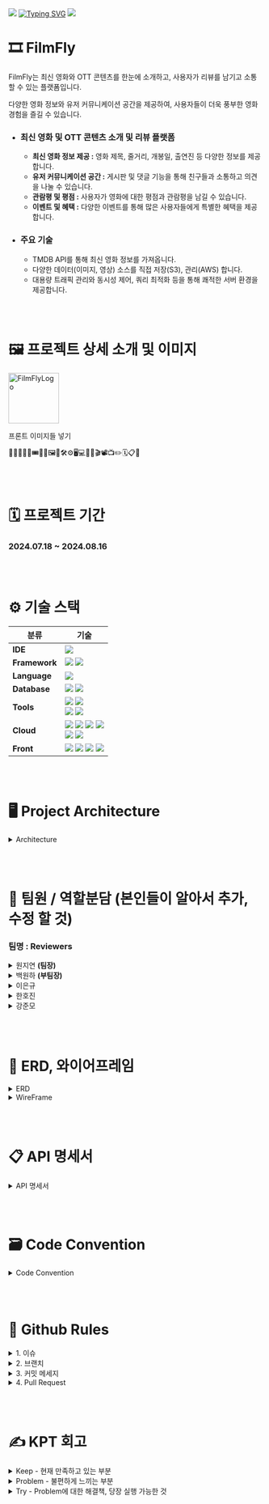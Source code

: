<img src="https://capsule-render.vercel.app/api?type=waving&color=BDBDC8&height=100&section=header" />
<a href="https://git.io/typing-svg"><img src="https://readme-typing-svg.demolab.com?font=Fira+Code&weight=500&size=60&pause=1000&color=081D26&center=true&vCenter=true&width=435&lines=🎞️FILM-FLY" alt="Typing SVG" /></a>
<img src="https://capsule-render.vercel.app/api?type=waving&color=BDBDC8&height=100&section=footer" />

# 🎞️ FilmFly
 FilmFly는 최신 영화와 OTT 콘텐츠를 한눈에 소개하고, 사용자가 리뷰를 남기고 소통할 수 있는 플랫폼입니다.

 다양한 영화 정보와 유저 커뮤니케이션 공간을 제공하여, 사용자들이 더욱 풍부한 영화 경험을 즐길 수 있습니다.
- ### 최신 영화 및 OTT 콘텐츠 소개 및 리뷰 플랫폼
    - **최신 영화 정보 제공 :** 영화 제목, 줄거리, 개봉일, 출연진 등 다양한 정보를 제공합니다.
    - **유저 커뮤니케이션 공간 :** 게시판 및 댓글 기능을 통해 친구들과 소통하고 의견을 나눌 수 있습니다.
    - **관람평 및 평점 :** 사용자가 영화에 대한 평점과 관람평을 남길 수 있습니다.
    - **이벤트 및 혜택 :** 다양한 이벤트를 통해 많은 사용자들에게 특별한 혜택을 제공합니다.
- ### 주요 기술
    - TMDB API를 통해 최신 영화 정보를 가져옵니다.
    - 다양한 데이터(이미지, 영상) 소스를 직접 저장(S3), 관리(AWS) 합니다.
    - 대용량 트래픽 관리와 동시성 제어, 쿼리 최적화 등을 통해 쾌적한 서버 환경을 제공합니다.

<br/><br/>
# 🖼️ 프로젝트 상세 소개 및 이미지
<img src="https://github.com/user-attachments/assets/9f8ae500-ba16-4136-a4a2-ca8654ed6192" alt="FilmFlyLogo" style="width: 100px;">

프론트 이미지들 넣기

🙏🙏🤝🎉✨🎟️🎫🎁🖼️🎨🛠️⚙️🖥️💻🪪🎥🎬📽️📺✏️🗓️📋📌

<br/><br/>
# 🗓️ 프로젝트 기간
### 2024.07.18 ~ 2024.08.16

<br/><br/>
# ⚙️ 기술 스택

| **분류**   | **기술**                                                                                           |
|------------|--------------------------------------------------------------------------------------------------|
| **IDE**    | <img src="https://img.shields.io/badge/IntelliJ_IDEA-000000?style=for-the-badge&logo=intellijidea&logoColor=white"> |
| **Framework** | <img src="https://img.shields.io/badge/springboot(3.3.1)-6DB33F?style=for-the-badge&logo=springboot&logoColor=white"> <img src="https://img.shields.io/badge/Spring Security-6DB33F?style=for-the-badge&logo=Spring Security&logoColor=white">|
| **Language** | <img src="https://img.shields.io/badge/java(JDK17)-007396?style=for-the-badge&logo=OpenJDK&logoColor=white"> |
| **Database** | <img src="https://img.shields.io/badge/MySQL-4479A1?style=for-the-badge&logo=MySQL&logoColor=white"> <img src="https://img.shields.io/badge/Redis-DC382D?style=for-the-badge&logo=Redis&logoColor=white"> |
| **Tools**   | <img src="https://img.shields.io/badge/Git-F05032?style=for-the-badge&logo=git&logoColor=white"> <img src="https://img.shields.io/badge/GitHub-100000?style=for-the-badge&logo=github&logoColor=white"> <br/><img src="https://img.shields.io/badge/nginx-%23009639.svg?style=for-the-badge&logo=nginx&logoColor=white"> <img src="https://img.shields.io/badge/docker-%230db7ed.svg?style=for-the-badge&logo=docker&logoColor=white"> |
| **Cloud**   | <img src="https://img.shields.io/badge/Amazon%20EC2-FF9900?style=for-the-badge&logo=Amazon%20EC2&logoColor=white"> <img src="https://img.shields.io/badge/Amazon%20S3-569A31?style=for-the-badge&logo=Amazon%20S3&logoColor=white"> <img src="https://img.shields.io/badge/Amazon%20RDS-527FFF.svg?style=for-the-badge&logo=Amazon-RDS&logoColor=white"> <img src="https://img.shields.io/badge/Amazon%20CloudFront-FF4F8B.svg?style=for-the-badge&logo=Amazon-CloudWatch&logoColor=white">  <br/> <img src="https://img.shields.io/badge/GitHub_Actions-2088FF?style=for-the-badge&logo=github-actions&logoColor=white"> <img src="https://img.shields.io/badge/ElastiCache-005571?style=for-the-badge&logo=Elasticsearch&logoColor=white">|
| **Front**   | <img src="https://img.shields.io/badge/HTML5-E34F26?style=for-the-badge&logo=HTML5&logoColor=white"> <img src="https://img.shields.io/badge/CSS3-1572B6?style=for-the-badge&logo=CSS3&logoColor=white"> <img src="https://img.shields.io/badge/JavaScript-F7DF1E?style=for-the-badge&logo=JavaScript&logoColor=white"> <img src="https://img.shields.io/badge/jQuery-0769AD.svg?style=for-the-badge&logo=jQuery&logoColor=white">|

<br/><br/>
# 🖥️ Project Architecture
<details>
    <summary>Architecture</summary>
    <img src="https://github.com/user-attachments/assets/54b077a1-2779-4e9a-87c9-572f919cb384" alt="FilmFly-아키텍처" style="max-width: 100%;">
</details>

<br/><br/>
# 🪪 팀원 / 역할분담   (본인들이 알아서 추가, 수정 할 것)
### 팀명 : Reviewers
<details>
    <summary>원지연 <b>(팀장)</b></summary>
    <ul>
        <li>리뷰, 좋아요, 싫어요</li>
        <li>프론트 전반적인 틀 작업</li>
        <li>CloudFront, S3 연결</li>
        <li>더미 데이터 제작 - credit, genre, movieCredit, movieGenrelds 등등.. </li>
        <li>ElastiCache 를 이용한 분산 락</li>
        <li>(프론트) - 사용자가 좋아요를 누른 컨턴츠(영화, 리뷰, 게시물, 댓글)</li>
    </ul>
</details>
<details>
    <summary>백원하 <b>(부팀장)</b></summary> 
    <ul>
        <li>영화, 보관함, 찜, 배우, 장</li>
        <li>TMDB API 를 활용해 관리자용 데이터 크롤링</li>
        <li>프로젝트 RDS 연동</li>
        <li>Github Actions, Docker, EC2 연동</li>
        <li>(프론트) - 메인 페이지 제작 및 백엔드 연동 및 추가 api 구현</li>
    </ul>
</details>
<details>
      <summary>이은규</summary>
      <ul>
        <li>시큐리티, 사용자 기능, 신고, 차단</li>
        <li>소셜 로그인</li>
        <li>이메일 인증</li>
        <li>(프론트) - 관리자 페이지 제작, UI 최종 디자인 수정</li>
      </ul>
</details>

<details>
        <summary>한호진</summary> 
        <ul>
            <li>운영보드, 쿠폰</li>
            <li>좋아요, 싫어요 코드 추가 기능 개발</li>
            <li>(프론트) - 유저가 갖고 있는 쿠폰, 마이페이지 작업</li>
        </ul>
</details>
<details>
        <summary>강준모</summary> 
        <ul>
            <li>게시판, 댓글</li>
            <li>썸머노트 연동 게시판 작업, S3 이미지 관리</li>
            <li>운영 게시판, 보관함 추가 기능 개발</li>
            <li>더미 데이터 제작 - 유저, 블락, 영화 보관함, 찜하기, 좋아요, 싫어요, 게시글, 댓글, 리뷰</li>
            <li>(프론트) - 유저의 게시글, 댓글, 리뷰, 찜, 보관함, 영화 페이지 보관함 기능</li>
        </ul>
</details>


<br/><br/>
# 🎨 ERD, 와이어프레임
<details>
    <summary>ERD</summary>
    <img src="https://github.com/user-attachments/assets/ac21cbb8-feec-4523-b46b-5d8ada18a7ee" alt="FilmFlyERD" style="max-width: 100%;">
</details>

<details>
    <summary>WireFrame</summary>
    <img src="https://github.com/user-attachments/assets/68a8aed5-4192-4f78-aef5-368de4c73bd7" alt="FilmFlyWireFrame" style="max-width: 100%;">
</details>


<br/><br/>
# 📋 API 명세서 
<details>
    <summary>API 명세서</summary>
    <img src="https://github.com/user-attachments/assets/aa5b058a-2d19-4588-ad68-32a7616f6bec" alt="FilmFlyAPI" style="max-width: 100%;">

[API Page](https://www.notion.so/881c458a10c5490596763ab364969407?v=ebdbcfe22004485d833995bdaed92ac3)
</details>


<br/><br/>
# 🗃️ Code Convention
<details>
  <summary>Code Convention</summary>

  -------
<details>
  <summary>Controller 작성 방법</summary>

```java
@RequestMapping("/review")

@PatchMapping("/{reviewId}")
public ResponseEntity<DataResponseDto<ReviewResponseDto>> updateReview(
    @AuthenticationPrincipal UserDetailsImpl userDetails,
    @Valid @RequestBody ReviewUpdateRequestDto requestDto,
    @PathVariable Long reviewId
) {
    ReviewResponseDto responseDto = reviewService.updateReview(userDetails.getUser(), requestDto, reviewId);
    return ResponseUtils.success(responseDto);
}
```

1. 매개변수 순서
    - @AuthenticationPrincipal → @RequestBody → @PathVariable → @RequestParam
3. Controller 반환 타입
    - ResponseEntity<DataResponseDto<T>> 혹은 ResponseEntity<MessageResponseDto>
    - ResponseUtils.success(data) 혹은 ResponseUtils.success() 를 호출하여 반환
</details>

<details>
  <summary>Service 작성 방법</summary>

```java
@Transactional // 반드시 붙이기
public ReviewResponseDto updateReview(User loginUser, ReviewUpdateRequestDto requestDto, Long reviewId) {
    Review findReview = reviewRepository.findByIdOrElseThrow(reviewId);

    // 수정하려는 리뷰가 내가 작성한 리뷰인지 검사
    findReview.checkReviewOwner(loginUser); // 유효성 검사는 엔티티에

    findReview.updateReview(requestDto);
    return ReviewResponseDto.fromEntity(findReview.getUser(), findReview);
}
```

1. 메서드 이름은 Controller랑 똑같이
2. @Transactional 혹은 @Transactional(readOnly = true) 반드시 붙이기
3. 유효성 검사 하는 코드는 Entity에 넣기 (상황에 따라 알아서 하기)
</details>

<details>
  <summary>Repository 작성 방법</summary>

```java
public interface ReviewRepository extends JpaRepository<Review, Long> {

	default Review findByIdOrElseThrow(Long reviewId) {
	    return findById(reviewId)
	        .orElseThrow(() -> new NotFoundException(ResponseCodeEnum.REVIEW_NOT_FOUND));
}
```

1. findById()는 `default`를 사용해서 `findByIdOrElse()`로 이름 짓기
</details>

<details>
  <summary>Entity 작성 방법</summary>

```java
@Entity
@Getter
@NoArgsConstructor(access = AccessLevel.PROTECTED)
public class Review extends TimeStampEntity {

    // 생략

    @Column(nullable = false)
    private String title;

    @Column(nullable = false)
    private String content;

    @Column(nullable = false)
    private Float rating;

    // 생략
    
    // 생성자 대신 @Builder 사용
    @Builder
    public Review(User user, Movie movie, String title, String content, Float rating) {
        this.user = user;
        this.movie = movie;
        this.title = title;
        this.content = content;
        this.rating = rating;
        this.goodCount = 0L;
        this.badCount = 0L;
    }

		// @Setter 대신 이름을 붙여서 사용
    public void updateReview(ReviewUpdateRequestDto requestDto) {
        if (requestDto.getTitle() != null) this.title = requestDto.getTitle();
        if (requestDto.getContent() != null) this.content = requestDto.getContent();
        if (requestDto.getRating() != null) this.rating = requestDto.getRating();
    }
    
    // 유효성 검사
    public void checkReviewOwner(User loginUser) {
        if (!Objects.equals(this.user.getId(), loginUser.getId())) {
            throw new NotOwnerException(ResponseCodeEnum.REVIEW_NOT_OWNER);
        }
    }
}
```

1. @NoArgsConstructor 는 무조건 `(access = AccessLevel.PROTECTED)` 달아주기
2. `@Setter사용 절대 금지`  
3. 생성자 대신 @Builder 사용하기
4. Service에서 하던 유효성 검사는 엔티티에 작성 (Service의 코드 간소화)
5. 필요에 따라 `@Column(nullable = false)` 옵션 달아주기
</details>

<details>
  <summary>메서드명 규칙</summary>

- CRUD
    1. 생성 : create 로 시작 ex) `createReview`
    2. 조회 : get 으로 시작 ex) `getReview`
        1. List인 경우 getList… 로 시작 ex) `getListReview`
        2. page인 경우 getPage… 로 시작 ex) `getPageReview`
    3. 수정 : update 로 시작 ex) `updateReview`
    4. 삭제 : delete 로 시작 ex) `deleteReview`
- DTO
    
    Entity + 기능 + Request 혹은 Response + Dto
    ex ) `ReviewUpdateRequestDto` | `ReviewResponseDto`
</details>

<details>
  <summary>RequestDto → Entity | Entity → ResponseDto 변환 방법</summary>

- `@Setter` 사용 금지
- RequestDto → Entity
RequestDto 안에 `toEntity` 생성
    
    ```java
    @Getter
    public class ReviewCreateRequestDto {
     
        // 생략
    
        // static 없음
        public Review toEntity(User user, Movie movie) {
            return Review.builder()
                .title(this.title)
                .content(this.content)
                .rating(this.rating)
                .movie(movie)
                .user(user)
                .build();
        }
    }
    ```

    ## Service에서 사용법
    
    ```java
    @Transactional
    public ReviewResponseDto saveReview(User loginUser, ReviewCreateRequestDto requestDto) {
    
        // 생략
    
        Review review = requestDto.toEntity(loginUser, findMovie); 
    
        // 생략
    }
    ```
    
- Entity → ResponseDto
ResponseDto 안에 `fromEntity` 만들기
    
    ```java
    @Getter
    @Builder
    public class ReviewResponseDto {
    
        // 생략
    
        // static 있음 !!!!
        public static ReviewResponseDto fromEntity(User user, Review review) {
            return ReviewResponseDto.builder()
                .id(review.getId())
                .nickname(user.getNickname())
                .pictureUrl(user.getPictureUrl())
                .rating(review.getRating())
                .title(review.getTitle())
                .content(review.getContent())
                .goodCount(review.getGoodCount())
                .badCount(review.getBadCount())
                .createdAt(review.getUpdatedAt())
                .build();
        }
    }
    ```
    
    ## Service 에서 사용법
    
    ```java
    @Transactional
    public ReviewResponseDto saveReview(User loginUser, ReviewCreateRequestDto requestDto) {
    
        // 생략
    
        return ReviewResponseDto.fromEntity(loginUser, savedReview);
    }
    ```
</details>

<details>
  <summary>환경변수 관리</summary>

- env 파일로 관리
    - 파일 경로 : `src/main/resources/properties/env.properties`
    
    ```java
    DB_URL=jdbc:mysql://localhost:3306/film_fly
    DB_USERNAME=root
    ```
    
- config 설정 : `src/main/domain/config/AppConfig`
</details>

<details>
  <summary>Directory Package 구조</summary>

- 도메인형 구조
    - 각각의 도메인 별로 패키지 분리가 가능하여 관리에 있어서 계층형 방식보다 직관적
    - 이러한 도메인 구조는 낮은 의존성을 갖기 유리해 코드의 재활용성이 향상됨
    - 기능별로 분리되어 프로젝트 확장 및 유지보수 유리
    
    ```jsx
    com
     ㄴ projectGroup
         ㄴ projectTitle
             ㄴ domain
             |   ㄴ user
             |   |   ㄴ controller
             |   |   ㄴ application
             |   |   ㄴ dao
             |   |   ㄴ domain
             |   |   ㄴ dto
             |   ㄴ video
             |   |   ㄴ api
             |   |   ㄴ application
             |   |   ㄴ dao
             |   |   ㄴ domain
             |   |   ㄴ dto
             |   ...
             ㄴ global
                 ㄴ auth
                 ㄴ common
                 ㄴ config
                 ㄴ error
                 ㄴ infra
                 ㄴ util
    ```
    
- 계층형  구조
    
    ```jsx
    com
     ㄴ projectGroup
         ㄴ projectTitle
             ㄴ config
             ㄴ controller
             ㄴ service
             ㄴ repository
             ㄴ security
             ㄴ exception
    ```
    
</details>

<details>
  <summary>HTTP Request 테스트 Tool</summary>

- Spring HTTP Request 사용
    - PostMan 대비 장점
        - 테스트 속도 향상
        - 테스트 코드 접근성 향상
        - 협업 능력 향상 (IntelliJ Code With Me 활용)
</details>

<details>
  <summary>정적 팩토리 메서드 패턴</summary>

- https://inpa.tistory.com/entry/GOF-💠-정적-팩토리-메서드-생성자-대신-사용하자
- 메서드 이름은 `from` 혹은 `of`로 시작하거나 명확한 이름이 있다면 명확하게 네이밍
- Entity를 parameter로 받아와야함.
- 정적 팩토리 메서드 패턴 사용 예시

```java
@Getter
@Builder
public class OfficeBoardResponseDto {

		// 생략

		public static OfficeBoardResponseDto fromEntity(OfficeBoard officeBoard){    
				return OfficeBoardResponseDto.*builder*()
						.id(officeBoard.getId())
						.title(officeBoard.getTitle())
						.content(officeBoard.getContent())
						.nickName(officeBoard.getUser()
						.getNickname())
						.hits(officeBoard.getHits())
						.goodCount(officeBoard.getGoodCount())
						.createdAt(officeBoard.getUpdatedAt())
						.build();
		}
}
```
</details>

<details>
  <summary>Builder 패턴</summary>

- 생성자를 만들 때 Builder 패턴을 사용
- 필요한 것만 생성자로 사용
- 필요한 것만 아래에 기본 초기 값 작성
- Builder 패턴 사용 예시

```java
@Builder
public Board(User user, String title, String content) {
    this.user = user;
    this.title = title;
    this.content = content;

    this.goodCount = 0L;
    this.badCount = 0L;
    this.hits = 0L;
}
```
</details>

<details>
  <summary>공통 예외 처리</summary>

1. GlobalException을 상속을 받아 Custom Exception을 만든다.
Custom Exception을 만들 때 다른 곳에서 공통으로 사용할 만 하게 `기능 위주`로 만든다.

```java
public class NotOwnerException extends GlobalException {
    public NotOwnerException(ResponseCodeEnum responseCodeEnum) {
        super(responseCodeEnum);
    }
}
```

```java
public void checkReviewOwner(User loginUser) {
    if (!Objects.equals(this.user.getId(), loginUser.getId())) {
        throw new NotOwnerException(ResponseCodeEnum.REVIEW_NOT_OWNER);
    }
}
```
</details>

<details>
  <summary>주석 처리</summary>

메서드 위에 주석은 `JavaDoc`을 사용해 메서드 자체를 설명하는 주석 달기

메서드 내부의 주석은 `//` 를 사용해 기능을 설명하는 주석 달기

```java
/**
* 리뷰 수정
*/
@Transactional
public ReviewResponseDto updateReview(User loginUser, ReviewUpdateRequestDto requestDto, Long reviewId) {
    Review findReview = reviewRepository.findByIdOrElseThrow(reviewId);

    // 자기가 작성한 리뷰가 맞는지 체크
    findReview.checkReviewOwner(loginUser);

    findReview.updateReview(requestDto);
    return ReviewResponseDto.fromEntity(findReview.getUser(), findReview);
}
```
</details>

<details>
  <summary>기능 구현하면 팀 노션에 Request, Response 정보 작성하기</summary>

# Request

```json
{
    "name":"호파스타",
    "address":"서울시 광진구",
    "category":"양식",
    "description":"라구 파스타가 맛있음"
}
```

# Response

```json
{
	"statusCode": 200,
	"message": "가게 등록이 완료되었습니다.",
	"data": {
		"name": "호파스타 ",
		"address": "서울시 광진구",
		"categoryEnum": "WESTERN",
		"description": "라구 파스타가 맛있음",
		"createdAt": "2024-06-24T18:52:23.105005"
	}
}
```
</details>

<details>
  <summary>AWS</summary>

- AWS EC2 Linux Ubuntu
- RDS
    - Mysql
    - DynamoDB : 교체 예정
- Domain
    - 구매 : 가비아
        - [gabia 웹을 넘어 클라우드로. 가비아](https://www.gabia.com/?utm_source=google&utm_medium=cpc&utm_term=%EA%B0%80%EB%B9%84%EC%95%84&utm_campaign=%EA%B0%80%EB%B9%84%EC%95%84)
- Elastic Load Balancing
    - 인스턴스가 예기치 못하게 종료되어도 서버를 유지하기 위해 설정
- 탄력적 IP
    - 로드 밸런서로 할당되는 IP를 고정시키기 위해 설정
- S3
    - 이미지, 영상 등 파일 저장소
- Redis
    - 동시성 제어
</details>
</details>


<br/><br/>
# 🤝 Github Rules
<details>
  <summary>1. 이슈</summary>
 
 - 메인 기능에 대한 이슈를 만들고 세부 이슈를 만들기 ex) `[FEAT] 리뷰 기능` 
 - Assignees, Labels, Projects 달아 주기

<img src="https://github.com/user-attachments/assets/c2c57018-1efa-4ed6-8f30-a918c5803247" alt="FilmFlyWireFrame" style="max-width: 100%;">
</details>

<details>
  <summary>2. 브랜치</summary>
 
- 이슈를 만들고 이슈창 오른쪽에 Development에서 `create a branch` 를 클릭해서 기본으로 정해주는 이름으로 브랜치 만들기

- 세부 이슈라면? `Branch Source` 를 메인 브랜치로 선택하기

<img src="https://github.com/user-attachments/assets/cd6a6ea1-8cc1-4ae6-a08e-5c98b56f6ead" alt="FilmFlyWireFrame" style="max-width: 100%;">

- main → dev → feat / refactor / fix
    - **`feat/기능명` → 이케!**

</details>

<details>
  <summary>3. 커밋 메세지</summary>
 
`[타입] 제목`

| 타입 | 설명 |
| --- | --- |
| FEAT | 새로운 기능 추가 |
| BUGFIX | 버그 해결 |
| REFACTOR | 코드 리팩토링, 
새로운 기능/버그 해결 X |
| TEST | 테스트 코드 작성 |

`타입 [#이슈번호] : 제목`

| 타입 | 설명 |
| --- | --- |
| Feat | 새로운 기능 추가 |
| Fix | 버그 해결 |
| Refactor | 코드 리팩토링, 
새로운 기능/버그 해결 X |
| Move | 파일 옮김/정리 |
| Rename | 파일/폴더 이름 수정 |
| Remove | 파일/폴더 삭제 |
| Test | 테스트 코드 작성 |

</details>

<details>
  <summary>4. Pull Request</summary>

`기능만 입력` 더 설명할 내용이 있으면 안쪽에 적기

세부 브랜치에서 메인 브랜치로 PR을 날리고 메인 브랜치의 기능이 다 끝나면 dev로 PR
Assignees, Labels, Projects 달아 주기
<img src="https://github.com/user-attachments/assets/df25e8ac-321a-4228-9bc7-48faea4da99a" alt="FilmFlyWireFrame" style="max-width: 100%;">
<img src="https://github.com/user-attachments/assets/d3fe3f80-0093-401c-a573-97832c5b17a4" alt="FilmFlyWireFrame" style="max-width: 100%;">
</details>

<br/><br/>
# ✍️ KPT 회고
<details>
    <summary>Keep - 현재 만족하고 있는 부분</summary>
    <ul>
        <li>123</li>
        <li>456</li>
    </ul>
</details>

<details>
    <summary>Problem - 불편하게 느끼는 부분</summary>
    <ul>
        <li>123</li>
        <li>456</li>
    </ul>
</details>

<details>
    <summary>Try - Problem에 대한 해결책, 당장 실행 가능한 것</summary>
    <ul>
        <li>123</li>
        <li>456</li>
    </ul>
</details>
